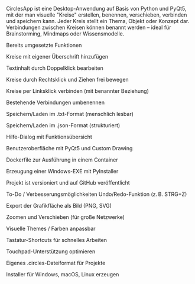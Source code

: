 CirclesApp ist eine Desktop-Anwendung auf Basis von Python und PyQt5, mit der man visuelle "Kreise" erstellen, benennen, verschieben, verbinden und speichern kann. Jeder Kreis stellt ein Thema, Objekt oder Konzept dar. Verbindungen zwischen Kreisen können benannt werden – ideal für Brainstorming, Mindmaps oder Wissensmodelle.

Bereits umgesetzte Funktionen

 Kreise mit eigener Überschrift hinzufügen

 Textinhalt durch Doppelklick bearbeiten

 Kreise durch Rechtsklick und Ziehen frei bewegen

 Kreise per Linksklick verbinden (mit benannter Beziehung)

 Bestehende Verbindungen umbenennen

 Speichern/Laden im .txt-Format (menschlich lesbar)

 Speichern/Laden im .json-Format (strukturiert)

 Hilfe-Dialog mit Funktionsübersicht

 Benutzeroberfläche mit PyQt5 und Custom Drawing

 Dockerfile zur Ausführung in einem Container

 Erzeugung einer Windows-EXE mit PyInstaller

 Projekt ist versioniert und auf GitHub veröffentlicht

To-Do / Verbesserungsmöglichkeiten
 Undo/Redo-Funktion (z. B. STRG+Z)

 Export der Grafikfläche als Bild (PNG, SVG)

 Zoomen und Verschieben (für große Netzwerke)

 Visuelle Themes / Farben anpassbar

 Tastatur-Shortcuts für schnelles Arbeiten

 Touchpad-Unterstützung optimieren

 Eigenes .circles-Dateiformat für Projekte

 Installer für Windows, macOS, Linux erzeugen